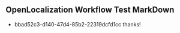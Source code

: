 ## OpenLocalization Workflow Test MarkDown
* bbad52c3-d140-47d4-85b2-22319dcfd1cc thanks!

<!--HONumber=Jul16_HO4-->


